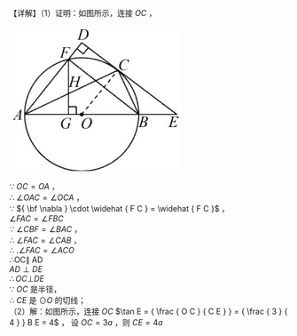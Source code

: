 【详解】（1）证明：如图所示，连接 $O C$ ，

![](<../../qs_image_DB/专题3-6__圆的综合（27类题型）（解析版）/41e43d47dd27add19073ea067f9bb62beea6c721898d252289340ea9787acfdf.jpg>)

∵ $O C = O A$ ，   
∴ $\angle O A C = \angle O C A$ ，   
∵ ${ \bf \nabla } \cdot \widehat { F C } = \widehat { F C }$ ，   
$\angle F A C = \angle F B C$   
∵ $\angle C B F = \angle B A C$ ，   
∴ $\angle F A C = \angle C A B$ ，   
∴ $. \angle F A C = \angle A C O$   
∴OC∥ AD   
$A D \perp D E$   
$\therefore O C \bot D E$   
∵ $O C$ 是半径，   
∴ $C E$ 是 $\odot O$ 的切线；   
（2）解：如图所示，连接 $O C$ $\tan E = { \frac { O C } { C E } } = { \frac { 3 } { 4 } } B E = 4$ ， 设 $O C = 3 a$ ，则 $C E = 4 a$   

